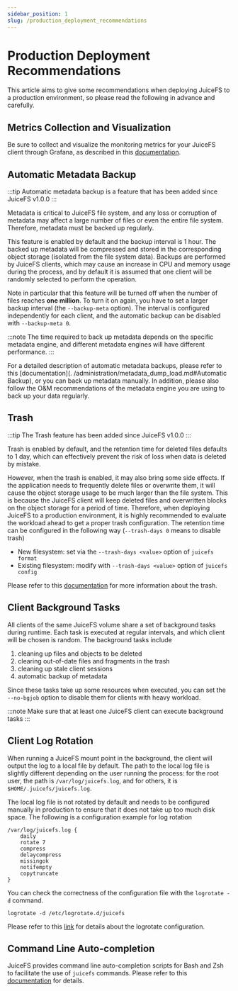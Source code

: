 ```yaml
---
sidebar_position: 1
slug: /production_deployment_recommendations
---
```


# Production Deployment Recommendations

This article aims to give some recommendations when deploying JuiceFS to a production environment, so please read the following in advance and carefully.

## Metrics Collection and Visualization

Be sure to collect and visualize the monitoring metrics for your JuiceFS client through Grafana, as described in this [documentation](../administration/monitoring.md).

## Automatic Metadata Backup

:::tip
Automatic metadata backup is a feature that has been added since JuiceFS v1.0.0
:::

Metadata is critical to JuiceFS file system, and any loss or corruption of metadata may affect a large number of files or even the entire file system. Therefore, metadata must be backed up regularly.

This feature is enabled by default and the backup interval is 1 hour. The backed up metadata will be compressed and stored in the corresponding object storage (isolated from the file system data). Backups are performed by JuiceFS clients, which may cause an increase in CPU and memory usage during the process, and by default it is assumed that one client will be randomly selected to perform the operation.

Note in particular that this feature will be turned off when the number of files reaches **one million**. To turn it on again, you have to set a larger backup interval (the `--backup-meta` option). The interval is configured independently for each client, and the automatic backup can be disabled with `--backup-meta 0`.

:::note
The time required to back up metadata depends on the specific metadata engine, and different metadata engines will have different performance.
:::

For a detailed description of automatic metadata backups, please refer to this [documentation](. /administration/metadata_dump_load.md#Automatic Backup), or you can back up metadata manually. In addition, please also follow the O&M recommendations of the metadata engine you are using to back up your data regularly.

## Trash

:::tip
The Trash feature has been added since JuiceFS v1.0.0
:::

Trash is enabled by default, and the retention time for deleted files defaults to 1 day, which can effectively prevent the risk of loss when data is deleted by mistake.

However, when the trash is enabled, it may also bring some side effects. If the application needs to frequently delete files or overwrite them, it will cause the object storage usage to be much larger than the file system. This is because the JuiceFS client will keep deleted files and overwritten blocks on the object storage for a period of time. Therefore, when deploying JuiceFS to a production environment, it is highly recommended to evaluate the workload ahead to get a proper trash configuration. The retention time can be configured in the following way (`--trash-days 0` means to disable trash)

- New filesystem: set via the `--trash-days <value>` option of `juicefs format`
- Existing filesystem: modify with `--trash-days <value>` option of `juicefs config`

Please refer to this [documentation](../security/trash.md) for more information about the trash.

## Client Background Tasks

All clients of the same JuiceFS volume share a set of background tasks during runtime. Each task is executed at regular intervals, and which client will be chosen is random. The background tasks include

1. cleaning up files and objects to be deleted
2. clearing out-of-date files and fragments in the trash
3. cleaning up stale client sessions
4. automatic backup of metadata

Since these tasks take up some resources when executed, you can set the `--no-bgjob` option to disable them for clients with heavy workload.

:::note
Make sure that at least one JuiceFS client can execute background tasks
:::

## Client Log Rotation

When running a JuiceFS mount point in the background, the client will output the log to a local file by default. The path to the local log file is slightly different depending on the user running the process: for the root user, the path is `/var/log/juicefs.log`, and for others, it is `$HOME/.juicefs/juicefs.log`.

The local log file is not rotated by default and needs to be configured manually in production to ensure that it does not take up too much disk space. The following is a configuration example for log rotation

```text title="/etc/logrotate.d/juicefs"
/var/log/juicefs.log {
    daily
    rotate 7
    compress
    delaycompress
    missingok
    notifempty
    copytruncate
}
```

You can check the correctness of the configuration file with the `logrotate -d` command.

```shell
logrotate -d /etc/logrotate.d/juicefs
```

Please refer to this [link](https://linux.die.net/man/8/logrotate) for details about the logrotate configuration.

## Command Line Auto-completion

JuiceFS provides command line auto-completion scripts for Bash and Zsh to facilitate the use of `juicefs` commands. Please refer to this [documentation](../reference/command_reference.md#Auto-completion) for details.

